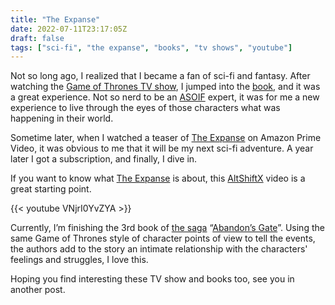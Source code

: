 ```yaml
---
title: "The Expanse"
date: 2022-07-11T23:17:05Z
draft: false
tags: ["sci-fi", "the expanse", "books", "tv shows", "youtube"]
---
```


Not so long ago, I realized that I became a fan of sci-fi and fantasy. After watching the
[Game of Thrones TV show][got], I jumped into the [book][asoif], and it was a great experience.
Not so nerd to be an [ASOIF][asoif] expert, it was for me a new experience to live through the
eyes of those characters what was happening in their world.

Sometime later, when I watched a teaser of [The Expanse][te] on Amazon Prime Video, it was obvious
to me that it will be my next sci-fi adventure. A year later I got a subscription, and finally, I
dive in.

If you want to know what [The Expanse][te] is about, this [AltShiftX][asx] video is a great
starting point.

{{< youtube VNjrI0YvZYA >}}

Currently, I’m finishing the 3rd book of [the saga][teb] “[Abandon’s Gate][ag]”. Using the same
Game of Thrones style of character points of view to tell the events, the authors add to the story
an intimate relationship with the characters' feelings and struggles, I love this.

Hoping you find interesting these TV show and books too, see you in another post.

[got]: https://www.imdb.com/title/tt0944947/
[asoif]: https://www.amazon.com/gp/product/B074C5QDDK
[te]: https://www.imdb.com/title/tt3230854/
[asx]: https://www.youtube.com/c/AltShiftX
[teb]: https://www.amazon.com/dp/B09DD17H3N
[ag]: https://www.amazon.com/gp/product/B009SQ018I
